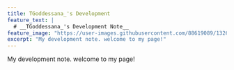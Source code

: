 ```yaml
---
title: TGoddessana_'s Development
feature_text: |
  # __TGoddessana_'s Development Note__
feature_image: "https://user-images.githubusercontent.com/88619089/132670466-c21162ff-6bd9-4b76-9ca8-843387c16862.jpg"
excerpt: "My development note. welcome to my page!"
---
```


My development note. welcome to my page!

